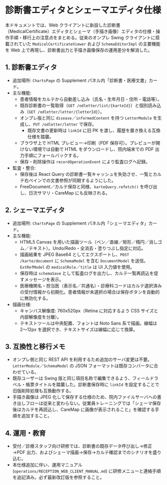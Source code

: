 # 診断書エディタとシェーマエディタ仕様

本ドキュメントでは、Web クライアントに新設した診断書（MedicalCertificate）エディタとシェーマ（手描き画像）エディタの仕様・操作手順・移行上の注意点をまとめる。従来のオンプレ Swing クライアントに搭載されていた `MedicalCertificateViewer` および `SchemaEditorImpl` の主要機能を Web 上で再現し、診断書出力と手描き画像保存の運用差分を解消した。

## 1. 診断書エディタ

- 追加場所: `ChartsPage` の Supplement パネル内「診断書・医療文書」カード。
- 主な機能:
  - 患者情報をカルテから自動差し込み（氏名・生年月日・住所・電話等）。
  - 既存診断書の一覧取得（`GET /odletter/list/{karteId}`）と個別読み込み（`GET /odletter/letter/{letterId}`）。
  - オンプレ版と同じ `disease`／`informedContent` を持つ `LetterModule` を生成し、`PUT /odletter/letter` で保存。
    - 既存文書の更新時は `linkId` に旧 PK を渡し、履歴を置き換える互換仕様を踏襲。
  - ブラウザ上で HTML プレビュー→印刷（PDF 保存可）。プレビューが開けない環境では自動で HTML をダウンロードし、院内端末での PDF 出力手順にフォールバックする。
  - 保存・削除操作は `recordOperationEvent` により監査ログへ記録。
- 監査・整合:
  - 保存後は React Query の診断書一覧キャッシュを失効させ、一覧とカルテ右ペインでの文書参照が同期するようにした。
  - FreeDocument／カルテ保存と同様、`karteQuery.refetch()` を呼び出し、日次サマリ・CareMap にも反映される。

## 2. シェーマエディタ

- 追加場所: `ChartsPage` の Supplement パネル内「シェーマエディタ」カード。
- 主な機能:
  - HTML5 Canvas を用いた描画ツール（ペン／直線／矩形／楕円／消しゴム／テキスト）。Undo/Redo・全消去・塗りつぶし指定に対応。
  - 描画結果を JPEG Base64 としてエクスポートし、`POST /karte/document` に `SchemaModel` を含む `DocumentModel` を送信。`ExtRefModel` の `medicalRole`／`title` は UI 入力値を使用。
  - 保存時は `schemaSave` として監査ログを出力し、カルテ一覧再読込を促すメッセージを表示。
  - 医療機関名・担当医（表示名／共通名）・診療科コードはカルテ選択済みの受付情報から初期化。患者情報が未選択の場合は保存ボタンを自動的に無効化する。
- 描画仕様:
  - キャンバス解像度: 760x520px（Retina に対応するよう CSS サイズと内部解像度を分離）。
  - テキストツールは中央配置、フォントは Noto Sans 系で描画。線幅は 2〜12px を選択でき、テキストサイズは線幅に応じて換算。

## 3. 互換性と移行メモ

- オンプレ側と同じ REST API を利用するため追加のサーバ変更は不要。`LetterModule`／`SchemaModel` の JSON フォーマットは既存コンバータに合わせている。
- 既存ユーザーは Swing 版と同じ項目名称で編集できるよう、フィールドラベル・帳票タイトルを踏襲した。診断書保存時に `linkId` を設定することで旧版削除処理も互換動作する。
- 手描き画像は JPEG 化して保存する仕様のため、院内ファイルサーバへの書き出しフローは従来と変わらない。従業員トレーニングでは「シェーマ保存後はカルテを再読込し、CareMap に画像が表示されること」を確認する手順を追加すること。

## 4. 運用・教育

- 受付／診療スタッフ向け研修では、診断書の既存データ呼び出し→修正→PDF 出力、およびシェーマ描画→保存→カルテ確認までのシナリオを盛り込む。
- 本仕様追加に伴い、運用マニュアル (`operations/RECEPTION_WEB_CLIENT_MANUAL.md`) に研修メニューと連絡手順を追記済み。必ず最新改訂版を参照すること。
